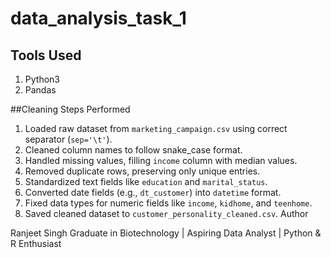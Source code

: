# data_analysis_task_1
## Tools Used

1. Python3
2. Pandas

##Cleaning Steps Performed

1. Loaded raw dataset from `marketing_campaign.csv` using correct separator (`sep='\t'`).
2. Cleaned column names to follow snake\_case format.
3. Handled missing values, filling `income` column with median values.
4. Removed duplicate rows, preserving only unique entries.
5. Standardized text fields like `education` and `marital_status`.
6. Converted date fields (e.g., `dt_customer`) into `datetime` format.
7. Fixed data types for numeric fields like `income`, `kidhome`, and `teenhome`.
8. Saved cleaned dataset to `customer_personality_cleaned.csv`.
Author

Ranjeet Singh
Graduate in Biotechnology | Aspiring Data Analyst | Python & R Enthusiast
